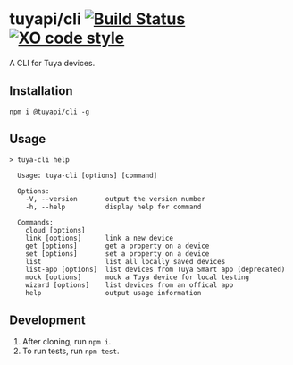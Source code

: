 tuyapi/cli [![Build Status](https://travis-ci.org/TuyaAPI/cli.svg?branch=master)](https://travis-ci.org/TuyaAPI/cli) [![XO code style](https://img.shields.io/badge/code_style-XO-5ed9c7.svg)](https://github.com/xojs/xo)
===========================

A CLI for Tuya devices.

## Installation
`npm i @tuyapi/cli -g`

## Usage

```shell
> tuya-cli help

  Usage: tuya-cli [options] [command]

  Options:
    -V, --version       output the version number
    -h, --help          display help for command

  Commands:
    cloud [options]
    link [options]      link a new device
    get [options]       get a property on a device
    set [options]       set a property on a device
    list                list all locally saved devices
    list-app [options]  list devices from Tuya Smart app (deprecated)
    mock [options]      mock a Tuya device for local testing
    wizard [options]    list devices from an offical app
    help                output usage information
```

## Development
1. After cloning, run `npm i`.
2. To run tests, run `npm test`.
